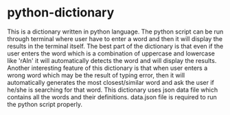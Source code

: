 # python-dictionary
This is a dictionary written in python language. The python script can be run through terminal where user have to enter a word and then it will display the results in the terminal itself.
The best part of the dictionary is that even if the user enters the word which is a combination of uppercase and lowercase like 'rAIn' it will automatically detects the word and will display the results.
Another interesting feature of this dictionary is that when user enters a wrong word which may be the result of typing error, then it will automatically generates the most closest/similar word 
and ask the user if he/she is searching for that word. This dictionary uses json data file which contains all the words and their definitions. data.json file is required to run the python script properly.
